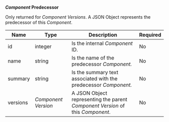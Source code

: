 **_Component_ Predecessor**

Only returned for _Component Versions_. A JSON Object represents the predecessor of this _Component_.

| Name     | Type                | Description                                                                    | Required |
|----------|---------------------|--------------------------------------------------------------------------------|----------|
| id       | integer             | Is the internal _Component_ ID.                                                | No       |
| name     | string              | Is the name of the predecessor _Component._                                    | No       |
| summary  | string              | Is the summary text associated with the predecessor _Component._               | No       |
| versions | _Component Version_ | A JSON Object representing the parent _Component Version_ of this _Component_. | No       |
